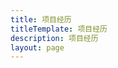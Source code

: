 ```yaml
---
title: 项目经历
titleTemplate: 项目经历
description: 项目经历
layout: page
---
```


<script setup>
    import NativeAppDetail from "/components/NativeAppDetail.vue"
</script>
<NativeAppDetail/>
